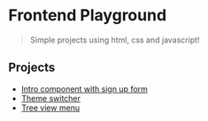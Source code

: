 # Frontend Playground
> Simple projects using html, css and javascript!

## Projects
- <a href="./projects/intro-component-with-signup-form">Intro component with sign up form</a>
- <a href="./projects/theme-switcher">Theme switcher</a>
- <a href="./projects/tree-view-menu">Tree view menu</a>
